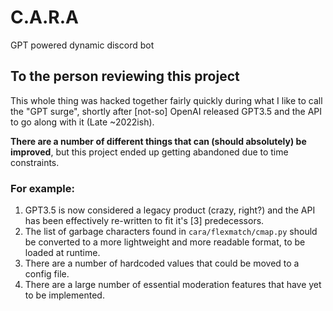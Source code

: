 # C.A.R.A
GPT powered dynamic discord bot

## To the person reviewing this project
This whole thing was hacked together fairly quickly during what I like to call 
the "GPT surge", shortly after [not-so] OpenAI released GPT3.5 and the API to 
go along with it (Late ~2022ish).

**There are a number of different things that can (should absolutely) be improved**, 
but this project ended up getting abandoned due to time constraints.

### For example:
1. GPT3.5 is now considered a legacy product (crazy, right?) and the API has been
effectively re-written to fit it's [3] predecessors.
2. The list of garbage characters found in `cara/flexmatch/cmap.py` should be 
converted to a more lightweight and more readable format, to be loaded at
runtime.
3. There are a number of hardcoded values that could be moved to a config file.
4. There are a large number of essential moderation features that have yet to be 
implemented.